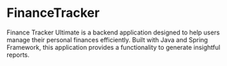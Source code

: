# FinanceTracker
Finance Tracker Ultimate is a backend application designed to help users manage their personal finances efficiently. Built with Java and Spring Framework, this application provides a functionality to generate insightful reports.
